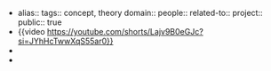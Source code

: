 - alias::
  tags:: concept, theory
  domain::
  people::
  related-to::
  project::
  public:: true
- {{video https://youtube.com/shorts/Lajv9B0eGJc?si=JYhHcTwwXqS55ar0}}
-
-